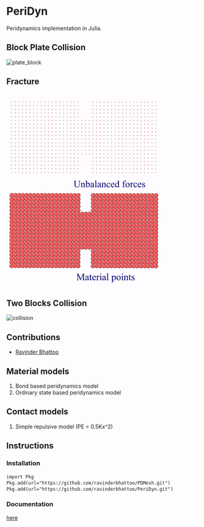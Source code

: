 # PeriDyn
Peridynamics implementation in Julia.

## Block Plate Collision
![plate_block](/resources/plate_block.gif)

## Fracture
![fracture](/resources/notch.gif)

## Two Blocks Collision
![collision](/resources/2blocks.gif)

## Contributions
- [Ravinder Bhattoo](https://github.com/ravinderbhattoo)


## Material models
1. Bond based peridynamics model
2. Ordinary state based peridynamics model


## Contact models
1. Simple repulsive model (PE = 0.5Kx^2)


## Instructions

### Installation
```
import Pkg
Pkg.add(url="https://github.com/ravinderbhattoo/PDMesh.git")
Pkg.add(url="https://github.com/ravinderbhattoo/PeriDyn.git")
```

### Documentation
[here]('http://PeriDyn.github.io/')
